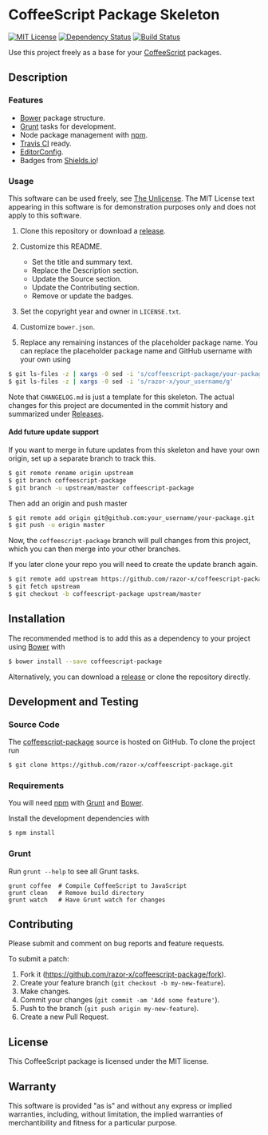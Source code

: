 # CoffeeScript Package Skeleton

<!--
[![Bower Version](https://img.shields.io/bower/v/coffeescript-package.svg)](http://bower.io/search/?q=coffeescript-package)
-->
[![MIT License](https://img.shields.io/badge/license-MIT-red.svg)](./LICENSE.txt)
[![Dependency Status](https://img.shields.io/gemnasium/razor-x/coffeescript-package.svg)](https://gemnasium.com/razor-x/coffeescript-package)
[![Build Status](https://img.shields.io/travis/razor-x/coffeescript-package.svg)](https://travis-ci.org/razor-x/coffeescript-package)

Use this project freely as a base for your [CoffeeScript] packages.

[CoffeeScript]: http://coffeescript.org/

## Description

### Features

* [Bower] package structure.
* [Grunt] tasks for development.
* Node package management with [npm].
* [Travis CI] ready.
* [EditorConfig].
* Badges from [Shields.io]!

[Bundler]: http://bundler.io/
[EditorConfig]: http://editorconfig.org/
[Grunt]: http://gruntjs.com/
[npm]: https://www.npmjs.com/
[Shields.io]: http://shields.io/
[Travis CI]: https://travis-ci.org/

### Usage

This software can be used freely, see [The Unlicense].
The MIT License text appearing in this software is for
demonstration purposes only and does not apply to this software.

1. Clone this repository or download a [release][Releases].

2. Customize this README.
   - Set the title and summary text.
   - Replace the Description section.
   - Update the Source section.
   - Update the Contributing section.
   - Remove or update the badges.

3. Set the copyright year and owner in `LICENSE.txt`.

4. Customize `bower.json`.

5. Replace any remaining instances of the placeholder package name.
   You can replace the placeholder package name and GitHub username
   with your own using

````bash
$ git ls-files -z | xargs -0 sed -i 's/coffeescript-package/your-package/g'
$ git ls-files -z | xargs -0 sed -i 's/razor-x/your_username/g'
````

Note that `CHANGELOG.md` is just a template for this skeleton.
The actual changes for this project are documented in the commit history
and summarized under [Releases].

[Releases]: https://github.com/razor-x/coffeescript-package/releases
[The Unlicense]: http://unlicense.org/UNLICENSE

#### Add future update support

If you want to merge in future updates from this skeleton and have your own origin,
set up a separate branch to track this.

````bash
$ git remote rename origin upstream
$ git branch coffeescript-package
$ git branch -u upstream/master coffeescript-package
````

Then add an origin and push master

````bash
$ git remote add origin git@github.com:your_username/your-package.git
$ git push -u origin master
````

Now, the `coffeescript-package` branch will pull changes from this project,
which you can then merge into your other branches.

If you later clone your repo you will need to create the update branch again.

````bash
$ git remote add upstream https://github.com/razor-x/coffeescript-package.git
$ git fetch upstream
$ git checkout -b coffeescript-package upstream/master
````

## Installation

The recommended method is to add this as a dependency
to your project using [Bower] with

````bash
$ bower install --save coffeescript-package
````

Alternatively, you can download a [release][Releases]
or clone the repository directly.

[Bower]: http://bower.io/

## Development and Testing

### Source Code

The [coffeescript-package](https://github.com/razor-x/coffeescript-package)
source is hosted on GitHub.
To clone the project run

````bash
$ git clone https://github.com/razor-x/coffeescript-package.git
````

### Requirements

You will need [npm] with [Grunt] and [Bower].

Install the development dependencies with

````bash
$ npm install
````

### Grunt

Run `grunt --help` to see all Grunt tasks.

````
grunt coffee  # Compile CoffeeScript to JavaScript
grunt clean   # Remove build directory
grunt watch   # Have Grunt watch for changes
````

## Contributing

Please submit and comment on bug reports and feature requests.

To submit a patch:

1. Fork it (https://github.com/razor-x/coffeescript-package/fork).
2. Create your feature branch (`git checkout -b my-new-feature`).
3. Make changes.
4. Commit your changes (`git commit -am 'Add some feature'`).
5. Push to the branch (`git push origin my-new-feature`).
6. Create a new Pull Request.

## License

This CoffeeScript package is licensed under the MIT license.

## Warranty

This software is provided "as is" and without any express or
implied warranties, including, without limitation, the implied
warranties of merchantibility and fitness for a particular
purpose.
